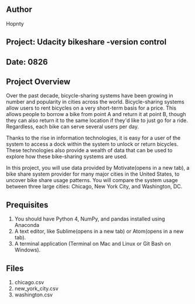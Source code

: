 ## Author 
Hopnty

## Project: Udacity bikeshare -version control

## Date: 0826

## Project Overview
  Over the past decade, bicycle-sharing systems have been growing in number and popularity in cities across the world. Bicycle-sharing systems allow users to rent bicycles on a very short-term basis for a price. This allows people to borrow a bike from point A and return it at point B, though they can also return it to the same location if they'd like to just go for a ride. Regardless, each bike can serve several users per day.

  Thanks to the rise in information technologies, it is easy for a user of the system to access a dock within the system to unlock or return bicycles. These technologies also provide a wealth of data that can be used to explore how these bike-sharing systems are used.

  In this project, you will use data provided by Motivate(opens in a new tab), a bike share system provider for many major cities in the United States, to uncover bike share usage patterns. You will compare the system usage between three large cities: Chicago, New York City, and Washington, DC.

   
## Prequisites
1. You should have Python 4, NumPy, and pandas installed using Anaconda
2. A text editor, like Sublime(opens in a new tab) or Atom(opens in a new tab).
3. A terminal application (Terminal on Mac and Linux or Git Bash on Windows).

## Files
1. chicago.csv
2. new_york_city.csv
3. washington.csv

